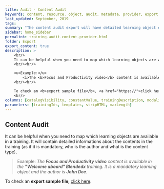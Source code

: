 ```yaml
---
title: Audit - Content Audit
keywords: content, resource, object, audit, metadata, provider, export, detailed, content data, lo, learning resource audit, learning object
last_updated: September, 2019
tags: 
summary: "The content audit export will have detailed learning object data related to the trainings."
sidebar: home_sidebar
permalink: training-audit-content-provider.html
folder: Export
export_content: true
description: >
    <br/>
    It can be helpful when you need to map which learning objects are available in a training. It will contain detailed informations about the contents in the training (e.g: if it is mandatory, who is the author and what is the content type).
    <br/><br/>

    <u>Example:</u> 
        <i>The <b>Focus and Productivity video</b> content is available in the <b>"Welcome aboard" Blendedx</b> training. It is a <b>mandatory</b> learning object and the author is <b>John Doe</b>.</i>
    <br/><br/>

    To check an <b>export sample file</b>, <a href="https://">click here</a>.
    <br/>
columns: [catalogVisibility, constantValue, trainingDescription, modality, title, trainingAudience, trainingBOLink, trainingBenefits, trainingChapters, trainingContentAuthor, trainingContentCatalog, trainingContentCode, trainingContentFolder, trainingContentGuid, trainingContentId, trainingContentMandatory, trainingContentOrder, trainingContentRuntime, trainingContentTitle, trainingContentType, trainingContentSubtype, trainingId, description, trainingDuration, trainingFolderDescription, trainingFurtherInformation, trainingGoals, trainingGuid, trainingLearningPath, trainingLocale, trainingPathCode, trainingPrice, trainingTitle, trainingWelcomeText, trainingStatus, trainingPublisher]
parameters: [trainingIds, templates, stripHTML, maxLength]
---
```


## Content Audit

It can be helpful when you need to map which learning objects are available in a training. It will contain detailed informations about the contents in the training (as if it is mandatory, who is the author and what is the content type).

> Example: _The **Focus and Productivity video** content is available in the **"Welcome aboard" Blendedx** training. It is a mandatory learning object and the author is **John Doe**._

To check an **export sample file**, [click here](https://).

<!--
### Example
```xml
<providers>
    <trainingAuditContentProvider>
        <columns>
            <trainingId/>
            <trainingGuid/>
            <trainingPathCode/>
            <trainingStatus/>
            <modality/>
            <trainingTitle/>
            <trainingDescription/>
            <trainingDigestSettings/>
            <trainingDuration/>
            <trainingFolderDescription/>
            <trainingFurtherInformation/>
            <trainingGoals/>
            <trainingLearningPath/>
            <trainingLocale/>
            <trainingPrice/>
            <trainingWelcomeText/>
            <trainingAudience/>
            <trainingBenefits/>
            <trainingBOLink/>
            <trainingChapters/>
            <catalogVisibility/>
            <trainingContentId/>
            <trainingContentGuid/>
            <trainingContentCode/>
            <trainingContentTitle/>
            <trainingContentType/>
            <trainingContentSubtype/>
            <trainingContentRuntime/>
            <trainingContentAuthor/>
            <trainingContentMandatory/>
            <trainingContentCatalog/>
            <trainingContentFolder/>
            <trainingContentOrder/>
            <constantValue/>
        </columns>
        <parameters>
            <trainingIds>10,11,12</trainingIds>
        </parameters>
    </trainingAuditContentProvider>
</providers>
```
-->